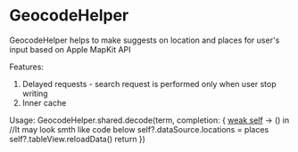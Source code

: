 # GeocodeHelper
GeocodeHelper helps to make suggests on location and places for user's input based on Apple MapKit API

Features:
1. Delayed requests - search request is performed only when user stop writing
2. Inner cache

Usage:
GeocodeHelper.shared.decode(term, completion: { [weak self](places) -> () in
            //It may look smth like code below
            self?.dataSource.locations = places
            self?.tableView.reloadData()
            return
        })

